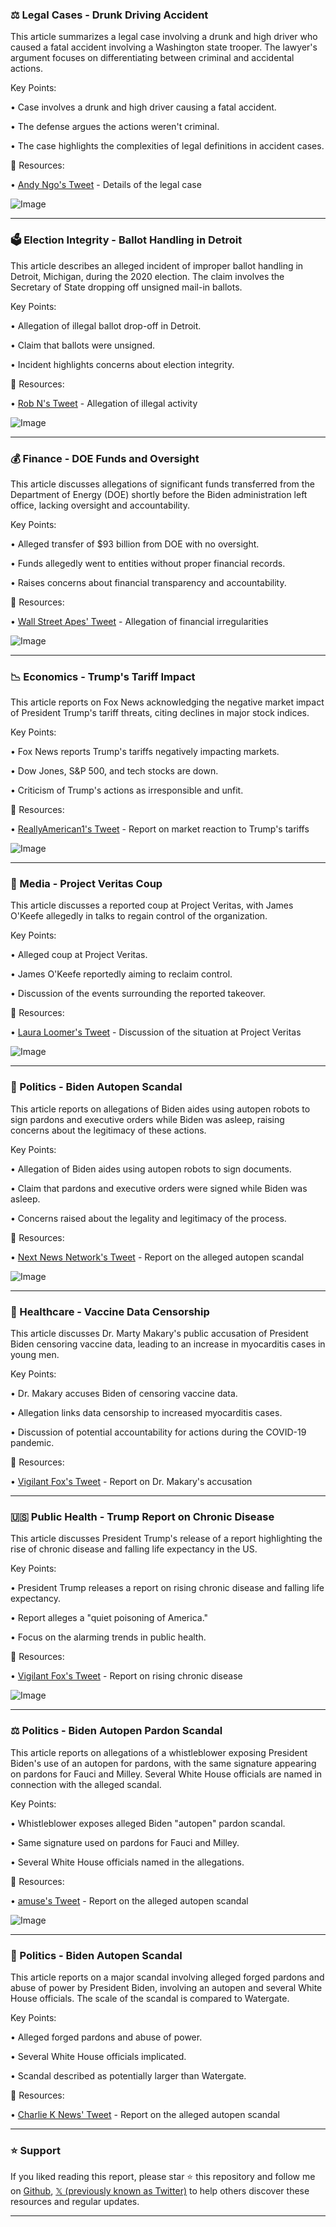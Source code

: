 ### ⚖️ Legal Cases - Drunk Driving Accident

This article summarizes a legal case involving a drunk and high driver who caused a fatal accident involving a Washington state trooper.  The lawyer's argument focuses on differentiating between criminal and accidental actions.

Key Points:

• Case involves a drunk and high driver causing a fatal accident.


• The defense argues the actions weren't criminal.


• The case highlights the complexities of legal definitions in accident cases.


🔗 Resources:

• [Andy Ngo's Tweet](https://x.com/MrAndyNgo/status/1925996794409787826) -  Details of the legal case


![Image](https://pbs.twimg.com/amplify_video_thumb/1925982214161883136/img/AoaAD3xeuvht0yp9.jpg)


---

### 🗳️ Election Integrity - Ballot Handling in Detroit

This article describes an alleged incident of improper ballot handling in Detroit, Michigan, during the 2020 election.  The claim involves the Secretary of State dropping off unsigned mail-in ballots.

Key Points:

• Allegation of illegal ballot drop-off in Detroit.


• Claim that ballots were unsigned.


• Incident highlights concerns about election integrity.


🔗 Resources:

• [Rob N's Tweet](https://x.com/Real_RobN/status/1925976714833809670) - Allegation of illegal activity


![Image](https://pbs.twimg.com/amplify_video_thumb/1925976631593570304/img/7LG0f4mxhGuOp1-a.jpg)


---

### 💰 Finance -  DOE Funds and Oversight

This article discusses allegations of significant funds transferred from the Department of Energy (DOE) shortly before the Biden administration left office, lacking oversight and accountability.

Key Points:

• Alleged transfer of $93 billion from DOE with no oversight.


• Funds allegedly went to entities without proper financial records.


• Raises concerns about financial transparency and accountability.


🔗 Resources:

• [Wall Street Apes' Tweet](https://x.com/WallStreetApes/status/1925872101224808609) - Allegation of financial irregularities


![Image](https://pbs.twimg.com/amplify_video_thumb/1925871836136390656/img/WrbGW6mQqE_4Yb9l.jpg)


---

### 📉 Economics - Trump's Tariff Impact

This article reports on Fox News acknowledging the negative market impact of President Trump's tariff threats, citing declines in major stock indices.

Key Points:

• Fox News reports Trump's tariffs negatively impacting markets.


• Dow Jones, S&P 500, and tech stocks are down.


• Criticism of Trump's actions as irresponsible and unfit.


🔗 Resources:

• [ReallyAmerican1's Tweet](https://x.com/ReallyAmerican1/status/1925942253895221396) - Report on market reaction to Trump's tariffs


![Image](https://pbs.twimg.com/media/GrpFkqvWsAAeA_B.jpg)


---

### 💼 Media - Project Veritas Coup

This article discusses a reported coup at Project Veritas, with James O'Keefe allegedly in talks to regain control of the organization.

Key Points:

• Alleged coup at Project Veritas.


• James O'Keefe reportedly aiming to reclaim control.


• Discussion of the events surrounding the reported takeover.



🔗 Resources:

• [Laura Loomer's Tweet](https://x.com/LauraLoomer/status/1925968935972741140) - Discussion of the situation at Project Veritas


![Image](https://pbs.twimg.com/amplify_video_thumb/1925968543062917120/img/C45D8_F-L1jzutVT.jpg)


---

### 🚨 Politics - Biden Autopen Scandal

This article reports on allegations of Biden aides using autopen robots to sign pardons and executive orders while Biden was asleep, raising concerns about the legitimacy of these actions.

Key Points:

• Allegation of Biden aides using autopen robots to sign documents.


• Claim that pardons and executive orders were signed while Biden was asleep.


• Concerns raised about the legality and legitimacy of the process.


🔗 Resources:

• [Next News Network's Tweet](https://x.com/NextNewsNetwork/status/1925725645897691151) - Report on the alleged autopen scandal


![Image](https://pbs.twimg.com/media/GrmHYzsWcAAK2uL?format=jpg&name=small)


---

### 💉 Healthcare - Vaccine Data Censorship

This article discusses Dr. Marty Makary's public accusation of President Biden censoring vaccine data, leading to an increase in myocarditis cases in young men.

Key Points:

• Dr. Makary accuses Biden of censoring vaccine data.


• Allegation links data censorship to increased myocarditis cases.


• Discussion of potential accountability for actions during the COVID-19 pandemic.


🔗 Resources:

• [Vigilant Fox's Tweet](https://x.com/VigilantFox/status/1925955691698589810) - Report on Dr. Makary's accusation


---

### 🇺🇸 Public Health - Trump Report on Chronic Disease

This article discusses President Trump's release of a report highlighting the rise of chronic disease and falling life expectancy in the US.

Key Points:

• President Trump releases a report on rising chronic disease and falling life expectancy.


• Report alleges a "quiet poisoning of America."


• Focus on the alarming trends in public health.


🔗 Resources:

• [Vigilant Fox's Tweet](https://x.com/VigilantFox/status/1925713510199115863) - Report on rising chronic disease


![Image](https://pbs.twimg.com/media/GrmBd1jXkAAF8fV?format=jpg&name=small)


---

### ⚖️ Politics - Biden Autopen Pardon Scandal

This article reports on allegations of a whistleblower exposing President Biden's use of an autopen for pardons, with the same signature appearing on pardons for Fauci and Milley.  Several White House officials are named in connection with the alleged scandal.

Key Points:

• Whistleblower exposes alleged Biden "autopen" pardon scandal.


• Same signature used on pardons for Fauci and Milley.


• Several White House officials named in the allegations.


🔗 Resources:

• [amuse's Tweet](https://x.com/amuse/status/1925474905794949553) - Report on the alleged autopen scandal


![Image](https://pbs.twimg.com/media/GripOMjXAAAINrp?format=jpg&name=small)


---

### 🚨 Politics - Biden Autopen Scandal

This article reports on a major scandal involving alleged forged pardons and abuse of power by President Biden, involving an autopen and several White House officials. The scale of the scandal is compared to Watergate.

Key Points:

• Alleged forged pardons and abuse of power.


• Several White House officials implicated.


• Scandal described as potentially larger than Watergate.


🔗 Resources:

• [Charlie K News' Tweet](https://x.com/CharlieK_news/status/1925675939716898926) - Report on the alleged autopen scandal


---

### ⭐️ Support

If you liked reading this report, please star ⭐️ this repository and follow me on [Github](https://github.com/Drix10), [𝕏 (previously known as Twitter)](https://x.com/DRIX_10_) to help others discover these resources and regular updates.

---